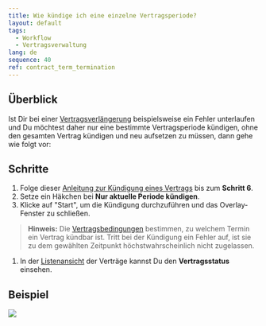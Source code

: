 ```yaml
---
title: Wie kündige ich eine einzelne Vertragsperiode?
layout: default
tags:
  - Workflow
  - Vertragsverwaltung
lang: de
sequence: 40
ref: contract_term_termination
---
```


## Überblick
Ist Dir bei einer [Vertragsverlängerung](Vertrag_verlaengern) beispielsweise ein Fehler unterlaufen und Du möchtest daher nur eine bestimmte Vertragsperiode kündigen, ohne den gesamten Vertrag kündigen und neu aufsetzen zu müssen, dann gehe wie folgt vor:

## Schritte
1. Folge dieser [Anleitung zur Kündigung eines Vertrags](Vertrag_kuendigen) bis zum **Schritt 6**.
1. Setze ein Häkchen bei **Nur aktuelle Periode kündigen**.
1. Klicke auf "Start", um die Kündigung durchzuführen und das Overlay-Fenster zu schließen.
 >**Hinweis:** Die [Vertragsbedingungen](Vertragsbedingungen_definieren) bestimmen, zu welchem Termin ein Vertrag kündbar ist. Tritt bei der Kündigung ein Fehler auf, ist sie zu dem gewählten Zeitpunkt höchstwahrscheinlich nicht zugelassen.

1. In der [Listenansicht](Ansichten) der Verträge kannst Du den **Vertragsstatus** einsehen.

## Beispiel
![](assets/Vertragsperiode_kuendigen.gif)
